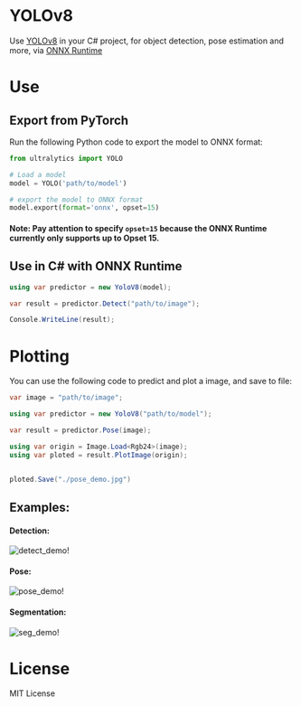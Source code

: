 # YOLOv8

Use [YOLOv8](https://github.com/ultralytics/ultralytics) in your C# project, for object detection, pose estimation and more, via [ONNX Runtime](https://github.com/microsoft/onnxruntime)

# Use

## Export from PyTorch

Run the following Python code to export the model to ONNX format:

```python
from ultralytics import YOLO

# Load a model
model = YOLO('path/to/model')

# export the model to ONNX format
model.export(format='onnx', opset=15)
```

#### Note: Pay attention to specify `opset=15` because the ONNX Runtime currently only supports up to Opset 15.

## Use in C# with ONNX Runtime

```csharp
using var predictor = new YoloV8(model);

var result = predictor.Detect("path/to/image");

Console.WriteLine(result);
```

# Plotting

You can use the following code to predict and plot a image, and save to file:

```csharp
var image = "path/to/image";

using var predictor = new YoloV8("path/to/model");

var result = predictor.Pose(image);

using var origin = Image.Load<Rgb24>(image);
using var ploted = result.PlotImage(origin);


ploted.Save("./pose_demo.jpg")
```

## Examples:

#### Detection:

![detect_demo!](https://raw.githubusercontent.com/dme-compunet/YOLOv8/main/assets/detect_demo.jpg)

#### Pose:

![pose_demo!](https://raw.githubusercontent.com/dme-compunet/YOLOv8/main/assets/pose_demo.jpg)

#### Segmentation:

![seg_demo!](https://raw.githubusercontent.com/dme-compunet/YOLOv8/main/assets/seg_demo.jpg)

# License

MIT License

